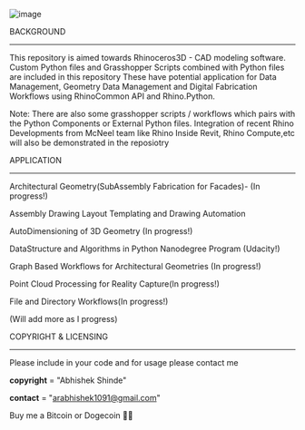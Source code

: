 ![image](https://drive.google.com/uc?export=view&id=<1d56iDf8d4U-FVWdfzsx-ODAA7CtK7s6g>)





BACKGROUND
***********

This repository is aimed towards Rhinoceros3D  - CAD  modeling software.
Custom Python files and Grasshopper Scripts combined with Python files are included in this repository
These have potential application for Data Management, Geometry Data Management and Digital Fabrication Workflows using RhinoCommon API and Rhino.Python.

Note: There are also some grasshopper scripts / workflows which pairs with the Python Components or External Python files. 
Integration of recent Rhino Developments from McNeel team like Rhino Inside Revit, Rhino Compute,etc will also be demonstrated in the reposiotry


APPLICATION
***********

Architectural Geometry(SubAssembly Fabrication for Facades)- (In progress!)

Assembly Drawing Layout Templating and Drawing Automation

AutoDimensioning of 3D Geometry (In progress!)

DataStructure and Algorithms in Python Nanodegree Program (Udacity!)

Graph Based Workflows for Architectural Geometries (In progress!)

Point Cloud Processing for Reality Capture(In progress!)

File and Directory Workflows(In progress!)

(Will add more as I progress)


COPYRIGHT & LICENSING
**********************

Please include in your code and for usage please contact me

__copyright__ = "Abhishek Shinde"

__contact__ = "arabhishek1091@gmail.com"

Buy me a Bitcoin or Dogecoin 🧘‍♂️ 
